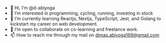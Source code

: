 - 👋 Hi, I’m @d-abiyoga
- 👀 I’m interested in programming, cycling, running, investing in stock
- 🌱 I’m currently learning Reactjs, Nextjs, TypeScript, Jest, and Golang to kickstart my career on web development.
- 💞️ I’m open to collaborate on co-learning and freelance work.
- 📫 How to reach me through my mail on dimas.abiyoga169@gmail.com

<!---
d-abiyoga/d-abiyoga is a ✨ special ✨ repository because its `README.md` (this file) appears on your GitHub profile.
You can click the Preview link to take a look at your changes.
--->
